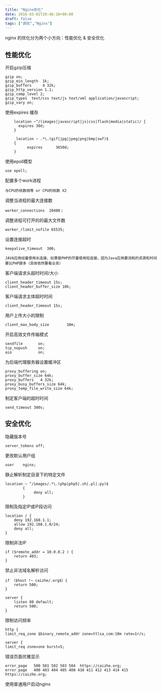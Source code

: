 ```yaml
---
title: "Nginx优化"
date: 2016-03-02T20:46:18+08:00
draft: false
tags: ["调优","Nginx"]
---
```


nginx 的优化分为两个小方向：性能优化 & 安全优化

## 性能优化

开启gzip压缩

    gzip on;
    gzip_min_length  1k;
    gzip_buffers     4 32k;
    gzip_http_version 1.1;
    gzip_comp_level 2;
    gzip_types  text/css text/js text/xml application/javascript;
    gzip_vary on;

使用expires 缓存

        location ~^/(images|javascript|js|css|flash|media|static)/ {
          expires 30d;
        }
    
    	 location ~ .*\.(gif|jpg|jpeg|png|bmp|swf)$
    	{
    	      expires      3650d;
    	}


使用epoll模型

	use epoll;

配置多个work进程

	与CPU的核数相等 or CPU的核数 X2

调整当进程的最大连接数

	worker_connections  20480；

调整进程可打开的的最大文件数

	worker_rlimit_nofile 65535;

设置连接超时

	keepalive_timeout  300;
	
	JAVA应用经量使用长连接、如果是PHP的尽量使用短连接，因为Java应用要消耗的资源和时间要比PHP跟多（具体依然要看业务）

客户端请求头超时时间/大小

	client_header_timeout 15s;	
	client_header_buffer_size 10k;

客户端请求主体超时时间

	client_header_timeout 15s;

用户上传大小的限制

	client_max_body_size        10m;

开启高效文件传输模式

	sendfile       on;
	tcp_nopush     on;
	aio            on;

为后端代理服务器设置缓冲区

	proxy_buffering on;
	proxy_buffer_size 64k;
	proxy_buffers   4 32k;
	proxy_busy_buffers_size 64k;
	proxy_temp_file_write_size 64k;

制定客户端的超时时间

	send_timeout 300s;

## 安全优化

隐藏版本号

	server_tokens off;

更改默认用户组

	user    nginx;

静止解析制定目录下的特定文件

	location ~ ^/images/.*\.(php|php5|.sh|.pl|.py)$ 
	        { 
	     		 deny all; 
	        } 

限制及指定IP或IP段访问

	location / { 
		deny 192.168.1.1; 
		allow 192.168.1.0/24; 
		deny all; 
	}

限制非法IP
	
	if ($remote_addr = 10.0.0.2 ) {
		return 403;
	}

禁止非法域名解析访问

	if （$host !~ caizhe/.org$）{
		return 500;
	}
	
	server {
	    listen 80 default;
	    return 500;
	}

限制访问频率

	http {	
	limit_req_zone $binary_remote_addr zone=ttlsa_com:10m rate=1r/s;
	
	server {
	limit_req zone=one burst=5;

错误页面优雅显示
	
	error_page   500 501 502 503 504  https://caizhe.org;
	error_page 	 400 403 404 405 408 410 411 412 413 414 415 https://caizhe.org;

使用普通用户启动nginx
